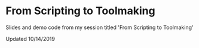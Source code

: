 # From Scripting to Toolmaking
Slides and demo code from my session titled 'From Scripting to Toolmaking'

Updated 10/14/2019
